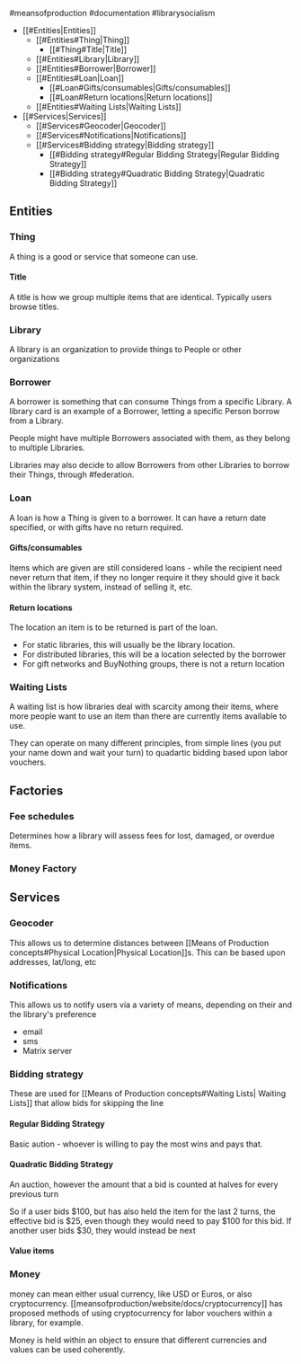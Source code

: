 #meansofproduction 
#documentation
#librarysocialism 

- [[#Entities|Entities]]
	- [[#Entities#Thing|Thing]]
		- [[#Thing#Title|Title]]
	- [[#Entities#Library|Library]]
	- [[#Entities#Borrower|Borrower]]
	- [[#Entities#Loan|Loan]]
		- [[#Loan#Gifts/consumables|Gifts/consumables]]
		- [[#Loan#Return locations|Return locations]]
	- [[#Entities#Waiting Lists|Waiting Lists]]
- [[#Services|Services]]
	- [[#Services#Geocoder|Geocoder]]
	- [[#Services#Notifications|Notifications]]
	- [[#Services#Bidding strategy|Bidding strategy]]
		- [[#Bidding strategy#Regular Bidding Strategy|Regular Bidding Strategy]]
		- [[#Bidding strategy#Quadratic Bidding Strategy|Quadratic Bidding Strategy]]


## Entities
### Thing
A thing is a good or service that someone can use.  

#### Title
A title is how we group multiple items that are identical.  Typically users browse titles.

### Library
A library is an organization to provide things to People or other organizations

### Borrower
A borrower is something that can consume Things from a specific Library.  A library card is an example of a Borrower, letting a specific Person borrow from a Library.

People might have multiple Borrowers associated with them, as they belong to multiple Libraries.

Libraries may also decide to allow Borrowers from other Libraries to borrow their Things, through #federation.

### Loan
A loan is how a Thing is given to a borrower.  It can have a return date specified, or with gifts have no return required.

#### Gifts/consumables
Items which are given are still considered loans - while the recipient need never return that item, if they no longer require it they should give it back within the library system, instead of selling it, etc.

#### Return locations
The location an item is to be returned is part of the loan.  
- For static libraries, this will usually be the library location.  
- For distributed libraries, this will be a location selected by the borrower
- For gift networks and BuyNothing groups, there is not a return location

### Waiting Lists
A waiting list is how libraries deal with scarcity among their items, where more people want to use an item than there are currently items available to use.  

They can operate on many different principles, from simple lines (you put your name down and wait your turn) to quadartic bidding based upon labor vouchers.

## Factories
### Fee schedules
Determines how a library will assess fees for lost, damaged, or overdue items.

### Money Factory


## Services
### Geocoder
This allows us to determine distances between [[Means of Production concepts#Physical Location|Physical Location]]s.  This can be based upon addresses, lat/long, etc

### Notifications
This allows us to notify users via a variety of means, depending on their and the library's preference
- email
- sms
- Matrix server

### Bidding strategy
These are used for [[Means of Production concepts#Waiting Lists| Waiting Lists]] that allow bids for skipping the line

#### Regular Bidding Strategy
Basic aution - whoever is willing to pay the most wins and pays that.

#### Quadratic Bidding Strategy
An auction, however the amount that a bid is counted at halves for every previous turn

So if a user bids $100, but has also held the item for the last 2 turns, the effective bid is $25, even though they would need to pay $100 for this bid.  If another user bids $30, they would instead be next

#### Value items
### Money
money can mean either usual currency, like USD or Euros, or also cryptocurrency.  [[meansofproduction/website/docs/cryptocurrency]] has proposed methods of using cryptocurrency for labor vouchers within a library, for example.

Money is held within an object to ensure that different currencies and values can be used coherently.










